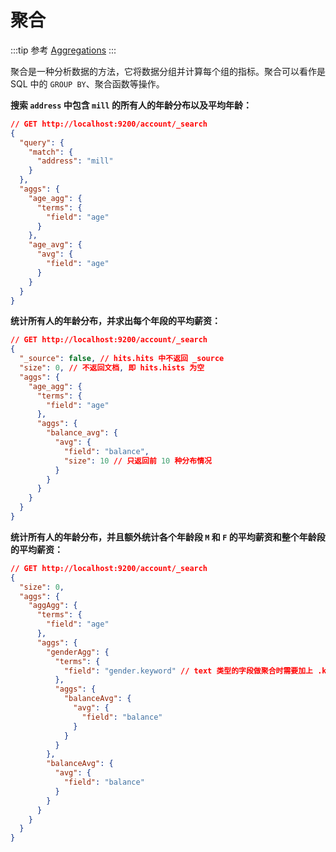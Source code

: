 # 聚合

:::tip 参考
[Aggregations](https://www.elastic.co/guide/en/elasticsearch/reference/7.17/search-aggregations.html)
:::

聚合是一种分析数据的方法，它将数据分组并计算每个组的指标。聚合可以看作是 SQL 中的 `GROUP BY`、聚合函数等操作。

**搜索 `address` 中包含 `mill` 的所有人的年龄分布以及平均年龄：** 
```json
// GET http://localhost:9200/account/_search
{
  "query": {
    "match": {
      "address": "mill"
    }
  },
  "aggs": {
    "age_agg": {
      "terms": {
        "field": "age"
      }
    },
    "age_avg": {
      "avg": {
        "field": "age"
      }
    }
  }
}
```

**统计所有人的年龄分布，并求出每个年段的平均薪资：**
```json
// GET http://localhost:9200/account/_search
{
  "_source": false, // hits.hits 中不返回 _source
  "size": 0, // 不返回文档, 即 hits.hists 为空
  "aggs": {
    "age_agg": {
      "terms": {
        "field": "age"
      },
      "aggs": {
        "balance_avg": {
          "avg": {
            "field": "balance",
            "size": 10 // 只返回前 10 种分布情况
          }
        }
      }
    }
  }
}
```

**统计所有人的年龄分布，并且额外统计各个年龄段 `M` 和 `F` 的平均薪资和整个年龄段的平均薪资：**
```json
// GET http://localhost:9200/account/_search
{
  "size": 0,
  "aggs": {
    "aggAgg": {
      "terms": {
        "field": "age"
      },
      "aggs": {
        "genderAgg": {
          "terms": {
            "field": "gender.keyword" // text 类型的字段做聚合时需要加上 .keyword
          },
          "aggs": {
            "balanceAvg": {
              "avg": {
                "field": "balance"
              }
            }
          }
        },
        "balanceAvg": {
          "avg": {
            "field": "balance"
          }
        }
      }
    }
  }
}